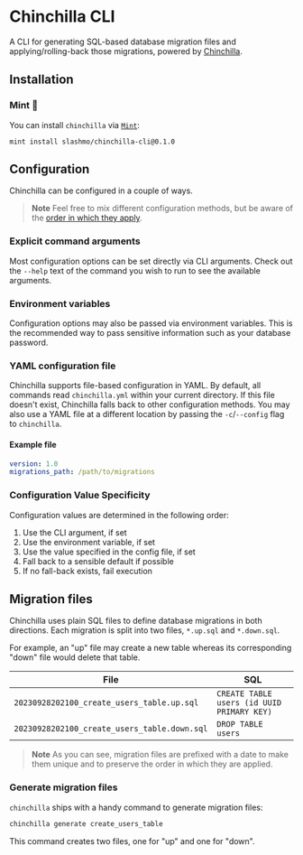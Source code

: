 # Chinchilla CLI

A CLI for generating SQL-based database migration files and applying/rolling-back those migrations, powered by
[Chinchilla](https://github.com/slashmo/chinchilla).

## Installation

### Mint 🌱

You can install `chinchilla` via [`Mint`](https://github.com/yonaskolb/Mint):

`mint install slashmo/chinchilla-cli@0.1.0`

## Configuration

Chinchilla can be configured in a couple of ways.
> **Note**
> Feel free to mix different configuration methods, but be aware of the
> [order in which they apply](#configuration-value-specificity).

### Explicit command arguments

Most configuration options can be set directly via CLI arguments. Check out the `--help` text of the command you wish
to run to see the available arguments.

### Environment variables

Configuration options may also be passed via environment variables. This is the recommended way to pass sensitive
information such as your database password.

### YAML configuration file

Chinchilla supports file-based configuration in YAML. By default, all commands read `chinchilla.yml` within your
current directory. If this file doesn't exist, Chinchilla falls back to other configuration methods. You may also use
a YAML file at a different location by passing the `-c`/`--config` flag to `chinchilla`.

#### Example file

```yml
version: 1.0
migrations_path: /path/to/migrations
```

### Configuration Value Specificity

Configuration values are determined in the following order:

1. Use the CLI argument, if set
2. Use the environment variable, if set
3. Use the value specified in the config file, if set
4. Fall back to a sensible default if possible
5. If no fall-back exists, fail execution

## Migration files

Chinchilla uses plain SQL files to define database migrations in both directions.
Each migration is split into two files, `*.up.sql` and `*.down.sql`.

For example, an "up" file may create a new table whereas its corresponding "down" file would delete that table.

| File | SQL |
| --- | --- |
| `20230928202100_create_users_table.up.sql` | `CREATE TABLE users (id UUID PRIMARY KEY)` |
| `20230928202100_create_users_table.down.sql` | `DROP TABLE users` |

> **Note**
> As you can see, migration files are prefixed with a date to make them unique and to preserve the order in which they
> are applied.

### Generate migration files

`chinchilla` ships with a handy command to generate migration files:

```sh
chinchilla generate create_users_table
```

This command creates two files, one for "up" and one for "down".
